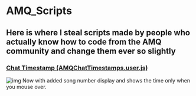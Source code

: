 # AMQ_Scripts

## Here is where I steal scripts made by people who actually know how to code from the AMQ community and change them ever so slightly


### [Chat Timestamp (AMQChatTimestamps.user.js)](https://github.com/MinusAtaraxy/AMQ_Scripts/blob/master/AMQChatTimestamps.user.js)
![img](https://i.imgur.com/TlTW3FR.png)
Now with added song number display and shows the time only when you mouse over.
